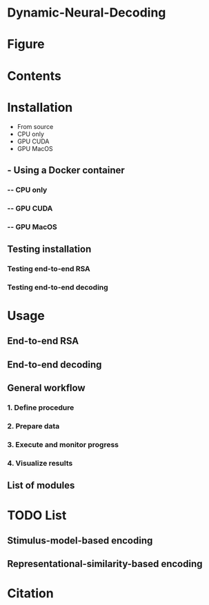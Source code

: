 # Dynamic-Neural-Decoding

# Figure

# Contents

# Installation
- From source
- CPU only
- GPU CUDA
- GPU MacOS
## - Using a Docker container
### -- CPU only
### -- GPU CUDA
### -- GPU MacOS
## Testing installation
### Testing end-to-end RSA
### Testing end-to-end decoding

# Usage
## End-to-end RSA
## End-to-end decoding
## General workflow
### 1. Define procedure
### 2. Prepare data
### 3. Execute and monitor progress
### 4. Visualize results
## List of modules

# TODO List
## Stimulus-model-based encoding
## Representational-similarity-based encoding

# Citation
